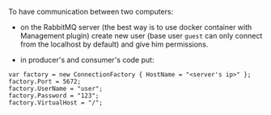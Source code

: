 To have communication between two computers:
- on the RabbitMQ server (the best way is to use docker container with Management plugin) create new user (base user `guest` can only connect from the localhost by default) and give him permissions.

- in producer's and consumer's code put:
```
var factory = new ConnectionFactory { HostName = "<server's ip>" };
factory.Port = 5672;
factory.UserName = "user";
factory.Password = "123";
factory.VirtualHost = "/";
```